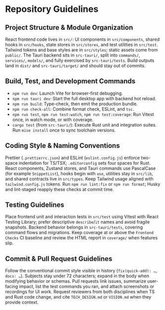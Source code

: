 # Repository Guidelines

## Project Structure & Module Organization

React frontend code lives in `src/`: UI components in `src/components`, shared hooks in `src/hooks`, state stores in `src/stores`, and test utilities in `src/test`. Tailwind tokens and base styles are in `src/styles`; static assets come from `public/`. The Tauri backend sits in `src-tauri/`, split into `commands/`, `services/`, `models/`, and fully exercised by `src-tauri/tests`. Build outputs land in `dist/` and `src-tauri/target/` and should stay out of commits.

## Build, Test, and Development Commands

- `npm run dev`: Launch Vite for browser-first debugging.
- `npm run tauri dev`: Start the full desktop app with backend hot reload.
- `npm run build`: Type-check, then emit the production bundle.
- `npm run check-all`: Combine format check, ESLint, and `tsc`.
- `npm run test`, `npm run test:watch`, `npm run test:coverage`: Run Vitest once, in watch mode, or with coverage.
- `cargo test` (from `src-tauri/`): Execute Rust unit and integration suites.
  Run `mise install` once to sync toolchain versions.

## Coding Style & Naming Conventions

Prettier (`.prettierrc.json`) and ESLint (`eslint.config.js`) enforce two-space indentation for TS/TSX; `.editorconfig` sets four spaces for Rust. React components, Zustand stores, and Tauri commands use PascalCase (for example `SnippetList`), hooks begin with `use`, utilities stay in `src/lib`, and shared contracts live in `src/types`. Keep Tailwind usage aligned with `tailwind.config.js` tokens. Run `npm run lint:fix` or `npm run format`; Husky and lint-staged reapply these checks at commit time.

## Testing Guidelines

Place frontend unit and interaction tests in `src/test` using Vitest with React Testing Library; prefer descriptive `describe`/`it` names and avoid fragile snapshots. Backend behavior belongs in `src-tauri/tests`, covering command flows and migrations. Keep coverage at or above the `Frontend Checks` CI baseline and review the HTML report in `coverage/` when features slip.

## Commit & Pull Request Guidelines

Follow the conventional commit style visible in history (`fix(quick-add): …`, `docs: …`). Subjects stay under 72 characters; expand in the body when modifying behavior or schemas. Pull requests link issues, summarize user-facing impact, list the test commands you ran, and attach screenshots or recordings for UI work. Request reviewers from both disciplines when TS and Rust code change, and cite `TECH_DESIGN.md` or `VISION.md` when they provide context.
